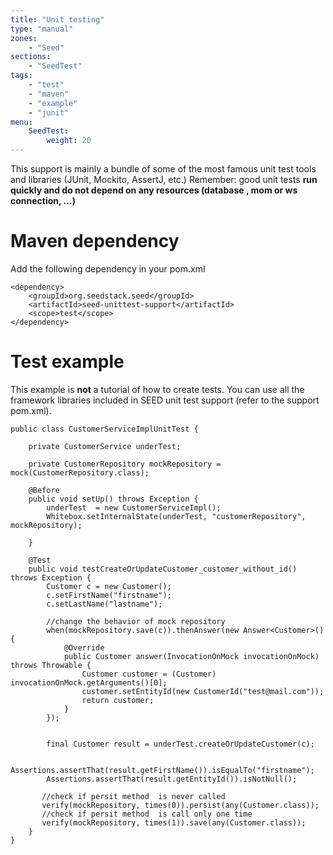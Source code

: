 ```yaml
---
title: "Unit testing"
type: "manual"
zones:
    - "Seed"
sections:
    - "SeedTest"
tags:
    - "test"
    - "maven"
    - "example"
    - "junit"
menu:
    SeedTest:
        weight: 20
---
```


This support is mainly a bundle of some of the most famous unit test tools and libraries (JUnit, Mockito, AssertJ, etc.)
Remember: good unit tests **run quickly and do not depend on any resources (database , mom or ws connection, ...)**

# Maven dependency

Add the following dependency in your pom.xml

    <dependency>
        <groupId>org.seedstack.seed</groupId>
        <artifactId>seed-unittest-support</artifactId>
        <scope>test</scope>
    </dependency>

# Test example

This example is **not** a tutorial of how to create tests.
You can use all the framework libraries included in SEED unit test support (refer to the support pom.xml).

    public class CustomerServiceImplUnitTest {
    
        private CustomerService underTest;
    
        private CustomerRepository mockRepository =  mock(CustomerRepository.class);
    
        @Before
        public void setUp() throws Exception {
            underTest  = new CustomerServiceImpl();
            Whitebox.setInternalState(underTest, "customerRepository", mockRepository);
    
        }
    
        @Test
        public void testCreateOrUpdateCustomer_customer_without_id() throws Exception {
            Customer c = new Customer();
            c.setFirstName("firstname");
            c.setLastName("lastname");
    
            //change the behavior of mock repository
            when(mockRepository.save(c)).thenAnswer(new Answer<Customer>() {
                @Override
                public Customer answer(InvocationOnMock invocationOnMock) throws Throwable {
                    Customer customer = (Customer) invocationOnMock.getArguments()[0];
                    customer.setEntityId(new CustomerId("test@mail.com"));
                    return customer;
                }
            });
    
    
            final Customer result = underTest.createOrUpdateCustomer(c);
    
            Assertions.assertThat(result.getFirstName()).isEqualTo("firstname");
            Assertions.assertThat(result.getEntityId()).isNotNull();
    
           //check if persit method  is never called
           verify(mockRepository, times(0)).persist(any(Customer.class));
           //check if persit method  is call only one time
           verify(mockRepository, times(1)).save(any(Customer.class));
        }
    }




